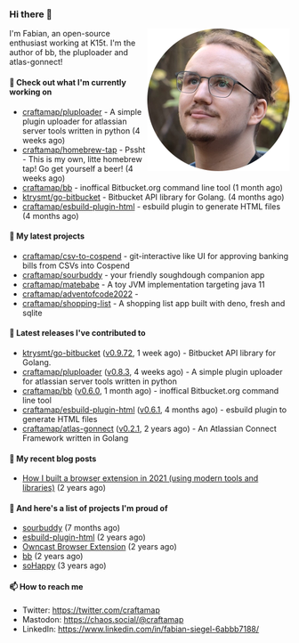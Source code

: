 ### Hi there 👋

<img src="https://raw.githubusercontent.com/craftamap/craftamap/master/assets/profile_picture.png" align="right" width="256"/>

I'm Fabian, an open-source enthusiast working at K15t. I'm the author of bb, the pluploader and atlas-gonnect!

#### 👷 Check out what I'm currently working on

- [craftamap/pluploader](https://github.com/craftamap/pluploader) - A simple plugin uploader for atlassian server tools written in python (4 weeks ago)
- [craftamap/homebrew-tap](https://github.com/craftamap/homebrew-tap) - Pssht - This is my own, litte homebrew tap! Go get yourself a beer! (4 weeks ago)
- [craftamap/bb](https://github.com/craftamap/bb) - inoffical Bitbucket.org command line tool (1 month ago)
- [ktrysmt/go-bitbucket](https://github.com/ktrysmt/go-bitbucket) - Bitbucket API library for Golang. (4 months ago)
- [craftamap/esbuild-plugin-html](https://github.com/craftamap/esbuild-plugin-html) - esbuild plugin to generate HTML files (4 months ago)

#### 🌱 My latest projects

- [craftamap/csv-to-cospend](https://github.com/craftamap/csv-to-cospend) - git-interactive like UI for approving banking bills from CSVs into Cospend
- [craftamap/sourbuddy](https://github.com/craftamap/sourbuddy) - your friendly soughdough companion app
- [craftamap/matebabe](https://github.com/craftamap/matebabe) - A toy JVM implementation targeting java 11
- [craftamap/adventofcode2022](https://github.com/craftamap/adventofcode2022) - 
- [craftamap/shopping-list](https://github.com/craftamap/shopping-list) - A shopping list app built with deno, fresh and sqlite

#### 🔭 Latest releases I've contributed to

- [ktrysmt/go-bitbucket](https://github.com/ktrysmt/go-bitbucket) ([v0.9.72](https://github.com/ktrysmt/go-bitbucket/releases/tag/v0.9.72), 1 week ago) - Bitbucket API library for Golang.
- [craftamap/pluploader](https://github.com/craftamap/pluploader) ([v0.8.3](https://github.com/craftamap/pluploader/releases/tag/v0.8.3), 4 weeks ago) - A simple plugin uploader for atlassian server tools written in python
- [craftamap/bb](https://github.com/craftamap/bb) ([v0.6.0](https://github.com/craftamap/bb/releases/tag/v0.6.0), 1 month ago) - inoffical Bitbucket.org command line tool
- [craftamap/esbuild-plugin-html](https://github.com/craftamap/esbuild-plugin-html) ([v0.6.1](https://github.com/craftamap/esbuild-plugin-html/releases/tag/v0.6.1), 4 months ago) - esbuild plugin to generate HTML files
- [craftamap/atlas-gonnect](https://github.com/craftamap/atlas-gonnect) ([v0.2.1](https://github.com/craftamap/atlas-gonnect/releases/tag/v0.2.1), 2 years ago) - An Atlassian Connect Framework written in Golang

#### 📜 My recent blog posts


- [How I built a browser extension in 2021 (using modern tools and libraries)](https://siegelfabian.de/posts/2021/02/how-i-built-a-browser-extension-in-2021/) (2 years ago)

#### 🦚 And here's a list of projects I'm proud of


- [sourbuddy](https://siegelfabian.de/projects/2023/sourbuddy/) (7 months ago)
- [esbuild-plugin-html](https://siegelfabian.de/projects/2021/esbuild-plugin-html/) (2 years ago)
- [Owncast Browser Extension](https://siegelfabian.de/projects/2021/owncast-browser-extension/) (2 years ago)
- [bb](https://siegelfabian.de/projects/2021/bb/) (2 years ago)
- [soHappy](https://siegelfabian.de/projects/2020/sohappy/) (3 years ago)

#### 📫 How to reach me

- Twitter: https://twitter.com/craftamap
- Mastodon: https://chaos.social/@craftamap
- LinkedIn: https://www.linkedin.com/in/fabian-siegel-6abbb7188/
